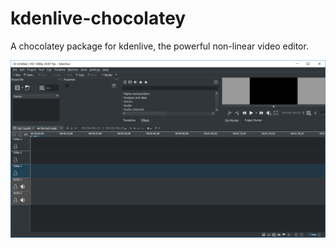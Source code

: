 # kdenlive-chocolatey
A chocolatey package for kdenlive, the powerful non-linear video editor.

![Screenshot](screenshot.PNG)
